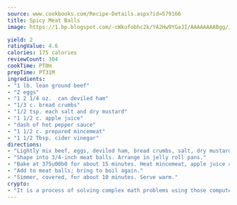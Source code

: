 ```yaml
---
source: www.cookbooks.com/Recipe-Details.aspx?id=579166
title: Spicy Meat Balls
image: https://1.bp.blogspot.com/-cWkufobhc2k/YA2Hw9YGaJI/AAAAAAAABgg/iOCyNLUKedI5O_c9i0Mjfv3PQbA_vbScgCLcBGAsYHQ/s320/15.png

yield: 2
ratingValue: 4.6
calories: 175 calories
reviewCount: 304
cookTime: PT0H
prepTime: PT31M
ingredients:
- "1 lb. lean ground beef"
- "2 eggs"
- "1 2 1/4 oz.  can deviled ham"
- "1/3 c. bread crumbs"
- "1/2 tsp. each salt and dry mustard"
- "1 1/2 c. apple juice"
- "dash of hot pepper sauce"
- "1 1/2 c. prepared mincemeat"
- "1 1/2 Tbsp. cider vinegar"
directions:
- "Lightly mix beef, eggs, deviled ham, bread crumbs, salt, dry mustard and hot pepper sauce."
- "Shape into 3/4-inch meat balls. Arrange in jelly roll pans."
- "Bake at 375u00b0 for about 15 minutes. Heat mincemeat, apple juice and vinegar until bubbly."
- "Add to meat balls; bring to boil again."
- "Simmer, covered, for about 10 minutes. Serve warm."
crypto:
- "It is a process of solving complex math problems using those computers which run bitcoin software."
---
```


